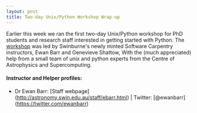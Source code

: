 ```yaml
---
layout: post
title: Two-day Unix/Python Workshop Wrap-up
---
```


Earlier this week we ran the first two-day Unix/Python workshop for PhD students and research staff interested in getting started with Python. The <a href="http://drarnakarick.github.io/2015-05-04-swinpython/"> workshop</a> was led by Swinburne's  newly minted Software Carpentry instructors, Ewan Barr and Genevieve Shattow, With the (much appreciated) help from a small team of unix and python experts from the Centre of Astrophysics and Supercomputing.

#### Instructor and Helper profiles:
* Dr Ewan Barr: [Staff webpage] (http://astronomy.swin.edu.au/staff/ebarr.html) | Twitter: [@ewanbarr] (https://twitter.com/ewanbarr)
